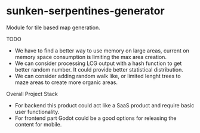 # sunken-serpentines-generator
Module for tile based map generation.

TODO

- We have to find a better way to use memory on large areas, current on memory space consumption is limiting the max area creation.
- We can consider processing LCG output with a hash function to get better random number. It could provide better statistical distribution.
- We can consider adding random walk like, or limited lenght trees to maze areas to create more organic areas.

Overall Project Stack

- For backend this product could act like a SaaS product and require basic user functionality.
- For frontend part Godot could be a good options for releasing the content for mobile.
